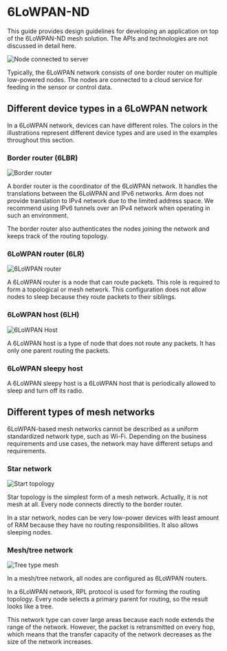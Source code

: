 <h1 id="mesh-tech">6LoWPAN-ND</h1>

This guide provides design guidelines for developing an application on top of the 6LoWPAN-ND mesh solution. The APIs and technologies are not discussed in detail here.

![Node connected to server](https://github.com/ARMmbed/mbed-os-5-docs/blob/v5.12/docs/images/node_to_server_2.jpg?raw=true)

Typically, the 6LoWPAN network consists of one border router on multiple low-powered nodes. The nodes are connected to a cloud service for feeding in the sensor or control data.

## Different device types in a 6LoWPAN network

In a 6LoWPAN network, devices can have different roles. The colors in the illustrations represent different device types and are used in the examples throughout this section.

### Border router (6LBR)

![Border router](https://s3-us-west-2.amazonaws.com/mbed-os-docs-images/br.png)

A border router is the coordinator of the 6LoWPAN network. It handles the translations between the 6LoWPAN and IPv6 networks. Arm does not provide translation to IPv4 network due to the limited address space. We recommend using IPv6 tunnels over an IPv4 network when operating in such an environment.

The border router also authenticates the nodes joining the network and keeps track of the routing topology.

### 6LoWPAN router (6LR)

![6LoWPAN router](https://s3-us-west-2.amazonaws.com/mbed-os-docs-images/6lr.png)

A 6LoWPAN router is a node that can route packets. This role is required to form a topological or mesh network. This configuration does not allow nodes to sleep because they route packets to their siblings.

### 6LoWPAN host (6LH)

![6LoWPAN Host](https://s3-us-west-2.amazonaws.com/mbed-os-docs-images/6lh.png)

A 6LoWPAN host is a type of node that does not route any packets. It has only one parent routing the packets.

### 6LoWPAN sleepy host

A 6LoWPAN sleepy host is a 6LoWPAN host that is periodically allowed to sleep and turn off its radio.

## Different types of mesh networks

6LoWPAN-based mesh networks cannot be described as a uniform standardized network type, such as Wi-Fi. Depending on the business requirements and use cases, the network may have different setups and requirements.

### Star network

![Start topology](https://s3-us-west-2.amazonaws.com/mbed-os-docs-images/star_topology.png)

Star topology is the simplest form of a mesh network. Actually, it is not mesh at all. Every node connects directly to the border router.

In a star network, nodes can be very low-power devices with least amount of RAM because they have no routing responsibilities. It also allows sleeping nodes.

### Mesh/tree network

![Tree type mesh](https://s3-us-west-2.amazonaws.com/mbed-os-docs-images/mesh.png)

In a mesh/tree network, all nodes are configured as 6LoWPAN routers.

In a 6LoWPAN network, RPL protocol is used for forming the routing topology. Every node selects a primary parent for routing, so the result looks like a tree.

This network type can cover large areas because each node extends the range of the network. However, the packet is retransmitted on every hop, which means that the transfer capacity of the network decreases as the size of the network increases.
